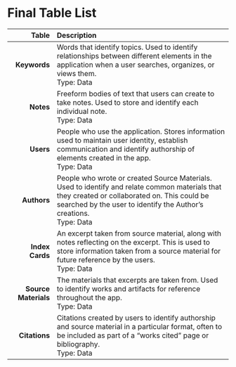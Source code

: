 # Final Table List

|                Table | Description                                                                                                                                                                                                                  |
| -------------------: | :--------------------------------------------------------------------------------------------------------------------------------------------------------------------------------------------------------------------------- |
|         **Keywords** | Words that identify topics. Used to identify relationships between different elements in the application when a user searches, organizes, or views them. <br />Type: Data<br>                                                |
|            **Notes** | Freeform bodies of text that users can create to take notes. Used to store and identify each individual note. <br />Type: Data<br>                                                                                           |
|            **Users** | People who use the application. Stores information used to maintain user identity, establish communication and identify authorship of elements created in the app. <br />Type: Data<br>                                      |
|          **Authors** | People who wrote or created Source Materials. Used to identify and relate common materials that they created or collaborated on. This could be searched by the user to identify the Author’s creations. <br />Type: Data<br> |
|      **Index Cards** | An excerpt taken from source material, along with notes reflecting on the excerpt. This is used to store information taken from a source material for future reference by the users. <br />Type: Data<br>                    |
| **Source Materials** | The materials that excerpts are taken from. Used to identify works and artifacts for reference throughout the app. <br />Type: Data<br>                                                                                      |
|        **Citations** | Citations created by users to identify authorship and source material in a particular format, often to be included as part of a “works cited” page or bibliography. <br />Type: Data<br>                                     |

